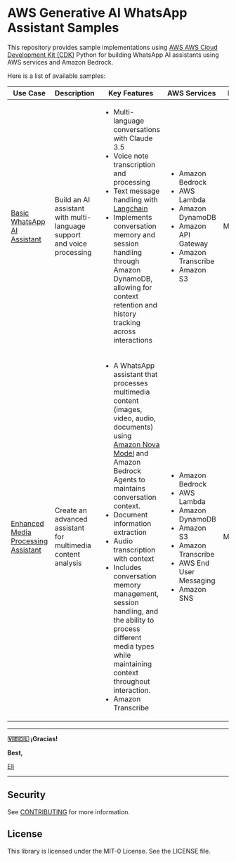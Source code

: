 # AWS Generative AI WhatsApp Assistant Samples

This repository provides sample implementations using [AWS AWS Cloud Development Kit (CDK)](https://aws.amazon.com/cdk/) Python for building WhatsApp AI assistants using AWS services and Amazon Bedrock. 


Here is a list of available samples:

| Use Case | Description | Key Features | AWS Services | Languages |
|----------|------------|--------------|--------------|-----------|
| [Basic WhatsApp AI Assistant](private-assistant/README.md) | Build an AI assistant with multi-language support and voice processing |<ul><li>Multi-language conversations with Claude 3.5</li><li>Voice note transcription and processing</li><li>Text message handling with [Langchain](https://python.langchain.com/)</li><li> Implements conversation memory and session handling through Amazon DynamoDB, allowing for context retention and history tracking across interactions</li></ul> | <ul><li>Amazon Bedrock</li><li>AWS Lambda</li><li>Amazon DynamoDB</li><li>Amazon API Gateway</li><li>Amazon Transcribe</li><li>Amazon S3</li></ul>| Multilanguage |
| [Enhanced Media Processing Assistant](private-assistant-v2/README.md) | Create an advanced assistant for multimedia content analysis | <ul><li>A WhatsApp assistant that processes multimedia content (images, video, audio, documents) using [Amazon Nova Model](https://aws.amazon.com/ai/generative-ai/nova/) and Amazon Bedrock Agents to maintains conversation context.</li><li>Document information extraction</li><li>Audio transcription with context</li><li>Includes conversation memory management, session handling, and the ability to process different media types while maintaining context throughout interaction.</li><li>Amazon Transcribe</li></ul>| <ul><li>Amazon Bedrock</li><li>AWS Lambda</li><li>Amazon DynamoDB</li><li>Amazon S3</li><li>Amazon Transcribe</li><li>AWS End User Messaging</li><li>Amazon SNS</li></ul> | Multilanguage |


---

**🇻🇪🇨🇱 ¡Gracias!**

**Best,**

[Eli](https://www.linkedin.com/in/lizfue/)

---

## Security

See [CONTRIBUTING](CONTRIBUTING.md#security-issue-notifications) for more information.

## License

This library is licensed under the MIT-0 License. See the LICENSE file.
